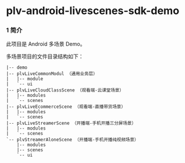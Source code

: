 plv-android-livescenes-sdk-demo
===

### 1 简介
此项目是 Android 多场景 Demo。

多场景项目的文件目录结构如下：

```
|-- demo
|-- plvLiveCommonModul （通用业务层）
|   |-- module
|   `-- ui
|-- plvLiveCloudClassScene （观看端-云课堂场景）
|   |-- modules
|   `-- scenes
|-- plvLiveEcommerceScene （观看端-直播带货场景）
|   |-- modules
|   `-- scenes
|-- plvLiveStreamerScene （开播端-手机开播三分屏场景）
|   |-- modules
|   `-- scenes
`-- plvStreamerAloneScene （开播端-手机开播纯视频场景）
    |-- modules
    |-- scenes
    `-- ui
```


